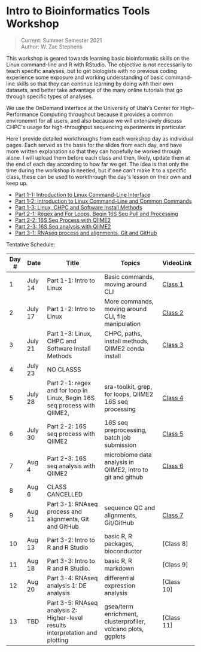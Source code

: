 # Intro to Bioinformatics Tools Workshop
> Current: Summer Semester 2021 \
> Author: W. Zac Stephens

This workshop is geared towards learning basic bioinformatic skills on the Linux command-line and R with RStudio. The objective is not necessarily to teach specific analyses, but to get biologists with no previous coding experience some exposure and working understanding of basic command-line skills so that they can continue learning by doing with their own datasets, and better take advantage of the many online tutorials that go through specific types of analyses.

We use the OnDemand interface at the University of Utah's Center for High-Performance Computing throughout because it provides a common environemnt for all users, and also because we will extensively discuss CHPC's usage for high-throughput sequencing experiments in particular.

Here I provide detailed workthroughs from each workshop day
as individual pages. Each served as the basis for the slides from each day, and have more written explanation so that they can hopefully be worked through alone. I will upload them before each class and then, likely, update them at the end of each day according to how far we get. The idea is that only the time during the workshop is needed, but if one can't make it to a specific class, these can be used to workthrough the day's lesson on their own and keep up.

- [Part 1-1: Introduction to Linux Command-Line Interface](https://github.com/wzacs1/BioinfWorkshop/blob/master/Workthroughs/Part1-1_IntroToLinuxCLI.md)
- [Part 1-2: Introduction to Linux Command-Line and Common Commands](https://github.com/wzacs1/BioinfWorkshop/blob/master/Workthroughs/Part1-2_IntroToLinux.md)
- [Part 1-3: Linux, CHPC and Software Install Methods](https://github.com/wzacs1/BioinfWorkshop/blob/master/Workthroughs/Part1-3_CHPCandLinuxContinued.md)
- [Part 2-1: Regex and For Loops, Begin 16S Seq Pull and Processing](https://github.com/wzacs1/BioinfWorkshop/blob/master/Workthroughs/Part2-1_SRAPull_16SseqProcessQiiime2.md)
- [Part 2-2: 16S Seq Process with QIIME2](https://github.com/wzacs1/BioinfWorkshop/blob/master/Workthroughs/Part2-2_16SseqProcessQiime2.md)
- [Part 2-3: 16S Seq analysis with QIIME2](https://github.com/wzacs1/BioinfWorkshop/blob/master/Workthroughs/Part2-3_16SseqAnalysis.md)
- [Part 3-1: RNAseq process and alignments, Git and GitHub](https://github.com/wzacs1/BioinfWorkshop/blob/master/Workthroughs/Part3-1_RNASeq_Alignments2GitIntro.md)

Tentative Schedule:

Day #  |  Date  | Title  | Topics | VideoLink
------ | ------ | ------ | ----- | -----
1 | July 14 | Part 1-1: Intro to Linux | Basic commands, moving around CLI |  [Class 1 ]( https://www.youtube.com/playlist?list=PL_Pe_9PaIEBN-MDiucIgx4sR1NLbneDDE)
2 | July 17 | Part 1-2: Intro to Linux | More commands, moving around CLI, file manipulation | [Class 2](https://www.youtube.com/watch?v=8xwjIng3LrE&list=PL_Pe_9PaIEBN-MDiucIgx4sR1NLbneDDE&index=2)
3 | July 21 | Part 1-3: Linux, CHPC and Software Install Methods |  CHPC, paths, install methods, QIIME2 conda install | [Class 3](https://www.youtube.com/playlist?list=PL_Pe_9PaIEBN-MDiucIgx4sR1NLbneDDE)
4 | July 23 | NO CLASSS |
5 | July 28 | Part 2-1: regex and for loop in Linux, Begin 16S seq process with QIIME2,  | sra-toolkit, grep, for loops, QIIME2 16S seq processing | [Class 4](https://www.youtube.com/watch?v=xfRUAr7F0BE&list=PL_Pe_9PaIEBN-MDiucIgx4sR1NLbneDDE&index=4)
6 | July 30 | Part 2-2: 16S seq process with QIIME2 | 16S seq preprocessing, batch job submission | [Class 5](https://www.youtube.com/watch?v=ujmYcYiC6Ls&list=PL_Pe_9PaIEBN-MDiucIgx4sR1NLbneDDE&index=5)
7 | Aug 4 | Part 2-3: 16S seq analysis with QIIME2 | microbiome data analysis in QIIME2, intro to git and github | [Class 6](https://www.youtube.com/watch?v=dSmLceHxSiU&list=PL_Pe_9PaIEBN-MDiucIgx4sR1NLbneDDE&index=6)
8 | Aug 6 | CLASS CANCELLED  |   |
9 | Aug 11 | Part 3-1: RNAseq process and alignments, Git and GitHub | sequence QC and alignments, Git/GitHub | [Class 7](https://www.youtube.com/watch?v=aEjxUhSzuWE&list=PL_Pe_9PaIEBN-MDiucIgx4sR1NLbneDDE&index=7)
10 | Aug 13 | Part 3-2: Intro to R and R Studio | basic R, R packages, bioconductor | [Class 8]
11 | Aug 18 | Part 3-3: Intro to R and R Studio. | basic R, R markdown | [Class 9]
12 | Aug 20 | Part 3-4: RNAseq analysis 1: DE analysis | differential expression analysis | [Class 10]
13 | TBD | Part 3-5: RNAseq analysis 2: Higher-level results interpretation and plotting | gsea/term enrichment, clusterprofiler, volcano plots, ggplots | [Class 11]
